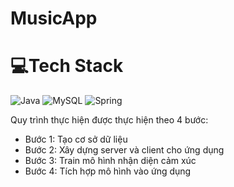 # MusicApp

# 💻Tech Stack
![Java](https://img.shields.io/badge/java-%23ED8B00.svg?style=for-the-badge&logo=java&logoColor=white) ![MySQL](https://img.shields.io/badge/mysql-%2300f.svg?style=for-the-badge&logo=mysql&logoColor=white) ![Spring](https://img.shields.io/badge/spring-%236DB33F.svg?style=for-the-badge&logo=spring&logoColor=white)

Quy trình thực hiện được thực hiện theo 4 bước:
- Bước 1: Tạo cơ sở dữ liệu
- Bước 2: Xây dựng server và client cho ứng dụng
- Bước 3: Train mô hình nhận diện cảm xúc
- Bước 4: Tích hợp mô hình vào ứng dụng

